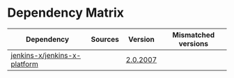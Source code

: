 # Dependency Matrix

Dependency | Sources | Version | Mismatched versions
---------- | ------- | ------- | -------------------
[jenkins-x/jenkins-x-platform](https://github.com/jenkins-x/jenkins-x-platform) |  | [2.0.2007](https://github.com/jenkins-x/jenkins-x-platform/releases/tag/v2.0.2007) | 
